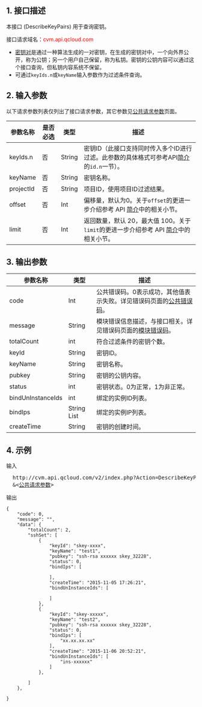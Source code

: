 ## 1. 接口描述
 
本接口 (DescribeKeyPairs) 用于查询密钥。

接口请求域名：<font style="color:red">cvm.api.qcloud.com</font>

* [密钥对](/document/product/213/6092)是通过一种算法生成的一对密钥，在生成的密钥对中，一个向外界公开，称为公钥；另一个用户自己保留，称为私钥。密钥的公钥内容可以通过这个接口查询，但私钥内容系统不保留。
* 可通过`keyIds.n`或`keyName`输入参数作为过滤条件查询。

## 2. 输入参数

以下请求参数列表仅列出了接口请求参数，其它参数见[公共请求参数](/document/api/213/6976)页面。

| 参数名称 | 是否必选  | 类型 | 描述 |
|---------|---------|---------|---------|
| keyIds.n  | 否 | String | 密钥ID（此接口支持同时传入多个ID进行过滤。此参数的具体格式可参考API[简介](/doc/api/229/568)的`id.n`一节）。
| keyName  | 否 | String | 密钥名称。
| projectId|否|String | 项目ID，使用项目ID过滤结果。
| offset| 否| Int| 偏移量，默认为0。关于`offset`的更进一步介绍参考 API [简介](/doc/api/229/568#.E8.BE.93.E5.85.A5.E5.8F.82.E6.95.B0.E4.B8.8E.E8.BF.94.E5.9B.9E.E5.8F.82.E6.95.B0.E9.87.8A.E4.B9.89)中的相关小节。
| limit| 否| Int| 返回数量，默认 20，最大值 100。关于`limit`的更进一步介绍参考 API [简介](/doc/api/229/568#.E8.BE.93.E5.85.A5.E5.8F.82.E6.95.B0.E4.B8.8E.E8.BF.94.E5.9B.9E.E5.8F.82.E6.95.B0.E9.87.8A.E4.B9.89)中的相关小节。
## 3. 输出参数
| 参数名称 | 类型 | 描述 |
|---------|---------|---------|
| code | Int | 公共错误码。0表示成功，其他值表示失败。详见错误码页面的[公共错误码](/document/api/377/4173)。|
| message | String | 模块错误信息描述，与接口相关。详见错误码页面的[模块错误码](/doc/api/372/%E9%94%99%E8%AF%AF%E7%A0%81#2.E3.80.81.E6.A8.A1.E5.9D.97.E9.94.99.E8.AF.AF.E7.A0.81)。|
| totalCount |   int | 符合过滤条件的密钥个数。 |
| keyId |  String | 密钥ID。 |
| keyName |   String | 密钥名称。 |
| pubkey  |  String | 密钥的公钥内容。  |
| status | int |  密钥状态。0为正常，1为非正常。|
| bindUnInstanceIds | int | 绑定的实例ID列表。|
| bindIps | String List |  绑定的实例IP列表。|
| createTime | String | 密钥的创建时间。|



## 4. 示例

输入
<pre>
  http://cvm.api.qcloud.com/v2/index.php?Action=DescribeKeyPairs
  &<<a href="/doc/api/229/6976">公共请求参数</a>>
</pre>

输出
```
{
    "code": 0,
    "message": "",
    "data": {
        "totalCount": 2,
        "sshSet": [
            {
                "keyId": "skey-xxxx",
                "keyName": "test1",
                "pubkey": "ssh-rsa xxxxxx skey_32228",
                "status": 0,
                "bindIps": [
                    
                ],
                "createTime": "2015-11-05 17:26:21",
                "bindUnInstanceIds": [
                    
                ]
            },
            {
                "keyId": "skey-xxxxx",
                "keyName": "test2",
                "pubkey": "ssh-rsa xxxxxx skey_32228",
                "status": 0,
                "bindIps": [
                    "xx.xx.xx.xx"
                ],
                "createTime": "2015-11-06 20:52:21",
                "bindUnInstanceIds": [
                    "ins-xxxxxx"
                ]
            },
            
        ]
    },
    
}

```





